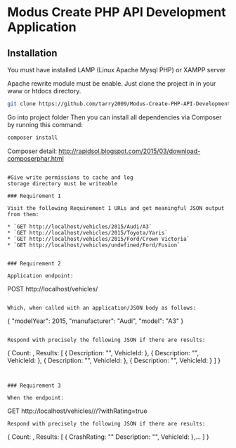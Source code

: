  
# Modus Create PHP API Development Application

## Installation
You must have installed LAMP (Linux Apache Mysql PHP) or XAMPP server 

Apache rewrite module must be enable.
Just clone the project in in your www or htdocs directory.
```bash
git clone https://github.com/tarry2009/Modus-Create-PHP-API-Development.git

```


Go into project folder
Then you can install all dependencies via Composer by running this command:
```bash
composer install

```
Composer detail:
http://rapidsol.blogspot.com/2015/03/download-composerphar.html

```

#Give write permissions to cache and log  
storage directory must be writeable

### Requirement 1

Visit the following Requirement 1 URLs and get meaningful JSON output from them:

* `GET http://localhost/vehicles/2015/Audi/A3`
* `GET http://localhost/vehicles/2015/Toyota/Yaris`
* `GET http://localhost/vehicles/2015/Ford/Crown Victoria`
* `GET http://localhost/vehicles/undefined/Ford/Fusion`


### Requirement 2

Application endpoint:

```
POST http://localhost/vehicles/
```

Which, when called with an application/JSON body as follows:

```
{
    "modelYear": 2015,
    "manufacturer": "Audi",
    "model": "A3"
}
```

Respond with precisely the following JSON if there are results:

```
{
    Count: <NUMBER OF RESULTS>,
    Results: [
        {
            Description: "<VEHICLE DESCRIPTION>",
            VehicleId: <VEHICLE ID>
        },
        {
            Description: "<VEHICLE DESCRIPTION>",
            VehicleId: <VEHICLE ID>
        },
        {
            Description: "<VEHICLE DESCRIPTION>",
            VehicleId: <VEHICLE ID>
        },
        {
            Description: "<VEHICLE DESCRIPTION>",
            VehicleId: <VEHICLE ID>
        }
    ]
}
```


### Requirement 3

When the endpoint:

```
GET http://localhost/vehicles/<MODEL YEAR>/<MANUFACTURER>/<MODEL>?withRating=true
```
Respond with precisely the following JSON if there are results:

```
{
    Count: <NUMBER OF RESULTS>,
    Results: [
        {
            CrashRating: "<CRASH RATING>"
            Description: "<VEHICLE DESCRIPTION>",
            VehicleId: <VEHICLE ID>
        },...
    ]
}
```
